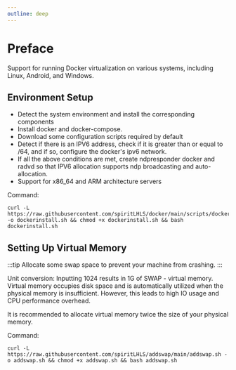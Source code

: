 ```yaml
---
outline: deep
---
```


# Preface

Support for running Docker virtualization on various systems, including Linux, Android, and Windows.

## Environment Setup

- Detect the system environment and install the corresponding components
- Install docker and docker-compose.
- Download some configuration scripts required by default
- Detect if there is an IPV6 address, check if it is greater than or equal to /64, and if so, configure the docker's ipv6 network.
- If all the above conditions are met, create ndpresponder docker and radvd so that IPV6 allocation supports ndp broadcasting and auto-allocation.
- Support for x86_64 and ARM architecture servers

Command:

```shell
curl -L https://raw.githubusercontent.com/spiritLHLS/docker/main/scripts/dockerinstall.sh -o dockerinstall.sh && chmod +x dockerinstall.sh && bash dockerinstall.sh
```

## Setting Up Virtual Memory

:::tip
Allocate some swap space to prevent your machine from crashing.
:::

Unit conversion: Inputting 1024 results in 1G of SWAP - virtual memory. Virtual memory occupies disk space and is automatically utilized when the physical memory is insufficient. However, this leads to high IO usage and CPU performance overhead.

It is recommended to allocate virtual memory twice the size of your physical memory.

Command:

```shell
curl -L https://raw.githubusercontent.com/spiritLHLS/addswap/main/addswap.sh -o addswap.sh && chmod +x addswap.sh && bash addswap.sh
```
